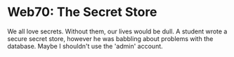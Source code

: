 Web70: The Secret Store
===================
We all love secrets. Without them, our lives would be dull. A student wrote a secure secret store, however he was babbling about problems with the database. Maybe I shouldn't use the 'admin' account.